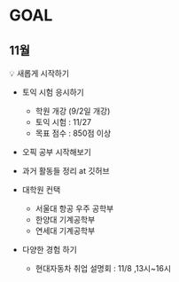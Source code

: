 # GOAL

## 11월

<aside>
💡 새롭게 시작하기

</aside>

- 토익 시험 응시하기
    - 학원 개강 (9/2일 개강)
    - 토익 시험 : 11/27
    - 목표 점수 : 850점 이상
    
- 오픽 공부 시작해보기
- 과거 활동들 정리 at 깃허브

- 대학원 컨택
    - 서울대 항공 우주 공학부
    - 한양대 기계공학부
    - 연세대 기계공학부

- 다양한 경험 하기
    - 현대자동차 취업 설명회 : 11/8 ,13시~16시
